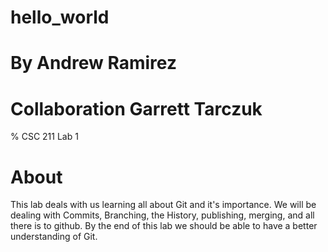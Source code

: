 # hello_world

# By Andrew Ramirez
# Collaboration Garrett Tarczuk
% CSC 211 Lab 1

# About
This lab deals with us learning all about Git and it's importance. We will be dealing with Commits, Branching, the History, publishing, merging, and all there is to github. By the end of this lab we should be able to have a better understanding of Git.
